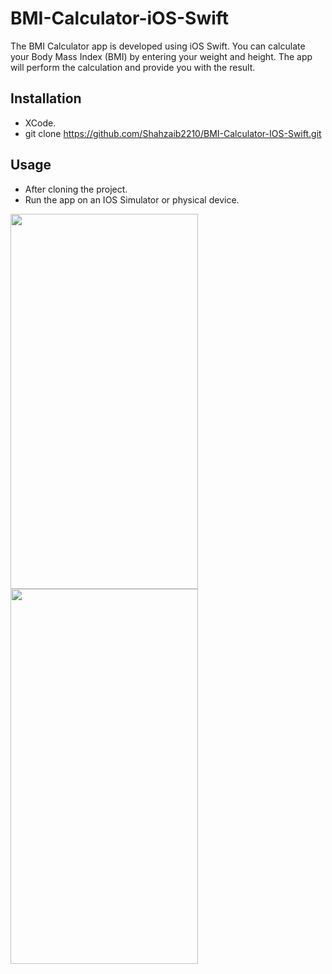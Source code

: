 # BMI-Calculator-iOS-Swift

The BMI Calculator app is developed using iOS Swift. You can calculate your Body Mass Index (BMI) by entering your weight and height. The app will perform the calculation and provide you with the result.

## Installation
 -  XCode.
 -  git clone https://github.com/Shahzaib2210/BMI-Calculator-IOS-Swift.git

## Usage

- After cloning the project.
- Run the app on an IOS Simulator or physical device.

<img src = "https://github.com/user-attachments/assets/813f7302-2a36-4e31-b7a1-123a7f58ed61" height="600" width="300">

<img src = "https://github.com/user-attachments/assets/6ab38f67-d479-4244-9c44-2f61d01ebce2" height="600" width="300">
